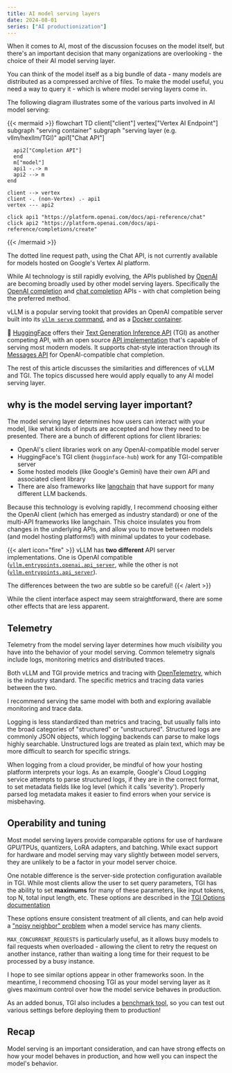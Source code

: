 ```yaml
---
title: AI model serving layers
date: 2024-08-01
series: ["AI productionization"]
---
```


When it comes to AI, most of the discussion focuses on the model itself, but
there's an important decision that many organizations are overlooking - the
choice of their AI model serving layer.

You can think of the model itself as a big bundle of data - many models are
distributed as a compressed archive of files. To make the model useful, you need
a way to query it - which is where model serving layers come in.

The following diagram illustrates some of the various parts involved in AI model
serving:

{{< mermaid >}}
flowchart TD
    client["client"]
    vertex["Vertex AI Endpoint"]
    subgraph "serving container"
      subgraph "serving layer (e.g. vllm/hexllm/TGI)"
      api1["Chat API"]

      api2["Completion API"]
      end
      m["model"]
      api1 -.-> m
      api2 --> m
    end

    client --> vertex
    client -. (non-Vertex) .- api1
    vertex --- api2

    click api1 "https://platform.openai.com/docs/api-reference/chat"
    click api2 "https://platform.openai.com/docs/api-reference/completions/create"

{{< /mermaid >}}

The dotted line request path, using the Chat API, is not currently available for
models hosted on Google's Vertex AI platform.

While AI technology is still rapidly evolving, the APIs published by
[OpenAI](https://platform.openai.com/docs/api-reference/introduction) are
becoming broadly used by other model serving layers. Specifically the [OpenAI
completion](https://platform.openai.com/docs/guides/completions) and [chat
completion](https://platform.openai.com/docs/guides/chat-completions) APIs -
with chat completion being the preferred method.

vLLM is a popular serving tookit that provides an OpenAI compatible server built
into its [`vllm serve`
command](https://docs.vllm.ai/en/latest/serving/openai_compatible_server.html),
and as a [Docker
container](https://docs.vllm.ai/en/latest/serving/deploying_with_docker.html).

:hugs: [HuggingFace](http://huggingface.co) offers their [Text Generation
Inference
API](https://huggingface.co/docs/text-generation-inference/main/en/index#) (TGI)
as another competing API, with an open source [API
implementation](https://github.com/huggingface/text-generation-inference) that's
capable of serving most modern models. It supports chat-style interaction
through its [Messages
API](https://huggingface.co/docs/text-generation-inference/main/en/messages_api#messages-api)
for OpenAI-compatible chat completion.

The rest of this article discusses the similarities and differences of vLLM
and TGI. The topics discussed here would apply equally to any AI model serving
layer.

## why is the model serving layer important?

The model serving layer determines how users can interact with your model, like
what kinds of inputs are accepted and how they need to be presented. There are a
bunch of different options for client libraries:

- OpenAI's client libraries work on any OpenAI-compatible model server
- HuggingFace's TGI client (`hugginface-hub`) work for any
TGI-compatible server
- Some hosted models (like Google's Gemini) have their own API and
associated client library
- There are also frameworks like [langchain](langchain.com) that
have support for many different LLM backends.

Because this technology is evolving rapidly, I recommend choosing either the
OpenAI client (which has emerged as industry standard) or one of the multi-API
frameworks like langchain. This choice insulates you from changes in the
underlying APIs, and allow you to move between models (and model hosting
platforms!) with minimal updates to your codebase.

{{< alert icon="fire" >}} vLLM has **two different** API server implementations.
One is OpenAI compatible
([`vllm.entrypoints.openai.api_server`](https://github.com/vllm-project/vllm/blob/main/vllm/entrypoints/openai/api_server.py),
while the other is not
([`vllm.entrypoints.api_server`](https://github.com/vllm-project/vllm/blob/main/vllm/entrypoints/api_server.py)).

The differences between the two are subtle so be careful!
{{< /alert >}}

While the client interface aspect may seem straightforward, there are some other
effects that are less apparent.

## Telemetry

Telemetry from the model serving layer determines how much *visibility* you have
into the behavior of your model serving. Common telemetry signals include logs,
monitoring metrics and distributed traces.

Both vLLM and TGI provide metrics and tracing with
[OpenTelemetry](http://opentelemetry.org), which is the industry standard. The
specific metrics and tracing data varies between the two.

I recommend serving the same model with both and exploring available monitoring
and trace data.

Logging is less standardized than metrics and tracing, but usually falls into
the broad categories of "structured" or "unstructured". Structured logs are
commonly JSON objects, which logging backends can parse to make logs highly
searchable. Unstructured logs are treated as plain text, which may be more
difficult to search for specific strings.

When logging from a cloud provider, be mindful of how your hosting platform
interprets your logs.  As an example, Google's Cloud Logging service attempts to
parse structured logs, if they are in the correct format, to set metadata fields
like log level (which it calls 'severity'). Properly parsed log metadata makes
it easier to find errors when your service is misbehaving.


## Operability and tuning

Most model serving layers provide comparable options for use of hardware
GPU/TPUs, quantizers, LoRA adapters, and batching. While exact support for
hardware and model serving may vary slightly between model servers, they are
unlikely to be a factor in your model server choice.

One notable difference is the server-side protection configuration available in
TGI. While most clients allow the user to set query parameters, TGI has the
ability to set **maximums** for many of these parameters, like input tokens, top
N, total input length, etc. These options are described in the [TGI Options
documentation](https://huggingface.co/docs/text-generation-inference/main/en/basic_tutorials/launcher#maxconcurrentrequests)

These options ensure consistent treatment of all clients, and can help avoid a
["noisy neighbor"
problem](https://learn.microsoft.com/en-us/azure/architecture/antipatterns/noisy-neighbor/noisy-neighbor)
when a model service has many clients.

`MAX_CONCURRENT_REQUESTS` is particularly useful, as it allows busy models to
fail requests when overloaded - allowing the client to retry the request on
another instance, rather than waiting a long time for their request to be
processed by a busy instance.

I hope to see similar options appear in other frameworks soon. In the meantime,
I recommend choosing TGI as your model serving layer as it gives maximum control
over how the model service behaves in production.

As an added bonus, TGI also includes a [benchmark
tool](https://github.com/huggingface/text-generation-inference/tree/main/benchmark),
so you can test out various settings before deploying them to production!

## Recap

Model serving is an important consideration, and can have strong effects on how
your model behaves in production, and how well you can inspect the model's
behavior.
